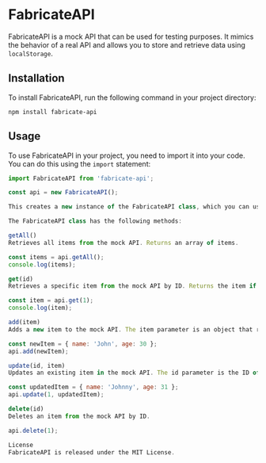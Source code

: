 # FabricateAPI

FabricateAPI is a mock API that can be used for testing purposes. It mimics the behavior of a real API and allows you to store and retrieve data using `localStorage`.

## Installation

To install FabricateAPI, run the following command in your project directory:

`npm install fabricate-api`

## Usage

To use FabricateAPI in your project, you need to import it into your code. You can do this using the `import` statement:

```javascript
import FabricateAPI from 'fabricate-api';

const api = new FabricateAPI();

This creates a new instance of the FabricateAPI class, which you can use to interact with the mock API.

The FabricateAPI class has the following methods:

getAll()
Retrieves all items from the mock API. Returns an array of items.

const items = api.getAll();
console.log(items);

get(id)
Retrieves a specific item from the mock API by ID. Returns the item if found, or undefined if not found.

const item = api.get(1);
console.log(item);

add(item)
Adds a new item to the mock API. The item parameter is an object that represents the new item. The add method automatically assigns an ID to the new item.

const newItem = { name: 'John', age: 30 };
api.add(newItem);

update(id, item)
Updates an existing item in the mock API. The id parameter is the ID of the item to be updated, and the item parameter is an object that represents the updated item.

const updatedItem = { name: 'Johnny', age: 31 };
api.update(1, updatedItem);

delete(id)
Deletes an item from the mock API by ID.

api.delete(1);

License
FabricateAPI is released under the MIT License.
```

